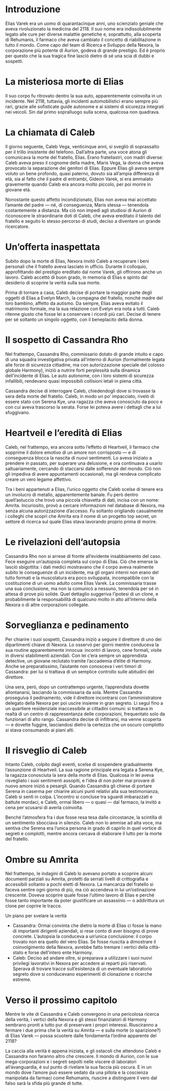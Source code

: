 # Introduzione 

Elias Varek era un uomo di quarantacinque anni, uno scienziato geniale che aveva rivoluzionato la medicina del 2118. Il suo nome era indissolubilmente legato alle cure per diverse malattie genetiche e, soprattutto, alla scoperta di Rehumanis, il farmaco che aveva cambiato il concetto di riabilitazione in tutto il mondo. Come capo del team di Ricerca e Sviluppo della Nexora, la corporazione più potente di Aurion, godeva di grande prestigio. Ed è proprio per questo che la sua tragica fine lasciò dietro di sé una scia di dubbi e sospetti.

# La misteriosa morte di Elias

Il suo corpo fu ritrovato dentro la sua auto, apparentemente coinvolta in un incidente. Nel 2118, tuttavia, gli incidenti automobilistici erano sempre più rari, grazie alle sofisticate guide autonome e ai sistemi di sicurezza integrati nei veicoli. Sin dal primo sopralluogo sulla scena, qualcosa non quadrava.

# La chiamata di Caleb

Il giorno seguente, Caleb Vega, venticinque anni, si svegliò di soprassalto per il trillo insistente del telefono. Dall’altra parte, una voce atona gli comunicava la morte del fratello, Elias. Erano fratellastri, con madri diverse: Caleb aveva preso il cognome della madre, Maris Vega, la donna che aveva provocato la separazione dei genitori di Elias. Eppure Elias gli aveva sempre voluto un bene profondo, quasi paterno, dovuto sia all’ampia differenza di età, sia al fatto che il padre di entrambi, Gideon Varek, si era ammalato gravemente quando Caleb era ancora molto piccolo, per poi morire in giovane età.

Nonostante questo affetto incondizionato, Elias non aveva mai accettato l’amante del padre — né, di conseguenza, Maris stessa — tenendola costantemente a distanza. Ma ciò non impedì agli studiosi di Aurion di riconoscere le straordinarie doti di Caleb, che aveva ereditato il talento del fratello e seguito lo stesso percorso di studi, deciso a diventare un grande ricercatore.

# Un’offerta inaspettata

Subito dopo la morte di Elias, Nexora invitò Caleb a recuperare i beni personali che il fratello aveva lasciato in ufficio. Durante il colloquio, approfittando del prestigio ereditato dal nome Varek, gli offrirono anche un lavoro. Caleb accettò di buon grado, in memoria di Elias e spinto dal desiderio di scoprire la verità sulla sua morte.

Prima di tornare a casa, Caleb decise di portare la maggior parte degli oggetti di Elias a Evelyn March, la compagna del fratello, nonché madre del loro bambino, affetto da autismo. Da sempre, Elias aveva evitato il matrimonio formale, ma la sua relazione con Evelyn era nota a tutti. Caleb ritenne giusto che fosse lei a conservare i ricordi più cari. Decise di tenere per sé soltanto un singolo oggetto, con il beneplacito della donna.

# Il sospetto di Cassandra Rho

Nel frattempo, Cassandra Rho, commissario dotato di grande intuito e capo di una squadra investigativa privata all’interno di Aurion (formalmente legata alle forze di sicurezza cittadine, ma con autorizzazione speciale del colosso globale Harmony), iniziò a nutrire forti perplessità sulla dinamica dell’incidente di Elias. Le auto autonome, con i loro sistemi di sicurezza infallibili, rendevano quasi impossibili collisioni letali in piena città.

Cassandra decise di interrogare Caleb, chiedendogli dove si trovasse la sera della morte del fratello. Caleb, in modo un po’ impacciato, rivelò di essere stato con Serena Kye, una ragazza che aveva conosciuto da poco e con cui aveva trascorso la serata. Forse lei poteva avere i dettagli che a lui sfuggivano.

# Heartveil e l’eredità di Elias

Caleb, nel frattempo, era ancora sotto l’effetto di Heartveil, il farmaco che sopprime il dolore emotivo di un amore non corrisposto — e di conseguenza blocca la nascita di nuovi sentimenti. Lo aveva iniziato a prendere in passato, per superare una delusione, e ora continuava a usarlo saltuariamente, cercando di staccarsi dalle sofferenze del mondo. Ciò non gli impediva di avere appuntamenti occasionali, ma gli rendeva complicato creare un vero legame affettivo.

Tra i beni appartenuti a Elias, l’unico oggetto che Caleb scelse di tenere era un involucro di metallo, apparentemente banale. Fu però dentro quell’astuccio che trovò una piccola chiavetta di dati, incisa con un nome: Amrita. Incuriosito, provò a cercare informazioni nel database di Nexora, ma senza alcuna autorizzazione d’accesso. Fu soltanto origliando casualmente i colleghi che scoprì che Amrita era il nome di un progetto top secret, un settore di ricerca sul quale Elias stava lavorando proprio prima di morire.

# Le rivelazioni dell’autopsia

Cassandra Rho non si arrese di fronte all’evidente insabbiamento del caso. Fece eseguire un’autopsia completa sul corpo di Elias. Ciò che emerse la lasciò sbigottita: i dati medici mostravano che il corpo aveva realmente subito le conseguenze di un incidente, ma gli organi interni non erano del tutto formati e la muscolatura era poco sviluppata, incompatibile con la costituzione di un uomo adulto come Elias Varek. La commissaria trasse una sua conclusione, ma non la comunicò a nessuno, tenendola per sé in attesa di prove più solide. Quel dettaglio suggeriva l’ipotesi di un clone, e probabilmente la responsabilità di qualcuno molto in alto all’interno della Nexora o di altre corporazioni collegate.

# Sorveglianza e pedinamento

Per chiarire i suoi sospetti, Cassandra iniziò a seguire il direttore di uno dei dipartimenti chiave di Nexora. Lo osservò per giorni mentre conduceva la sua routine apparentemente innocua: incontri di lavoro, cene formali, visite in diversi stabilimenti aziendali. Con lei c’era sempre un apprendista detective, un giovane reclutato tramite l’accademia d’élite di Harmony. Anche se preparatissimo, l’aiutante non conosceva i veri timori di Cassandra: per lui si trattava di un semplice controllo sulle abitudini del direttore.

Una sera, però, dopo un contrattempo urgente, l’apprendista dovette allontanarsi, lasciando la commissaria da sola. Mentre Cassandra proseguiva il pedinamento, vide il direttore incontrarsi con l’amministratore delegato della Nexora per poi uscire insieme in gran segreto. Li seguì fino a un quartiere residenziale inaccessibile ai cittadini comuni: si trattava in realtà di un centro di rappresentanza delle corporazioni, frequentato solo da funzionari di alto rango. Cassandra decise di infiltrarsi, ma venne scoperta — e dovette fuggire, lasciandosi dietro la certezza che un oscuro complotto si stava consumando ai piani alti.

# Il risveglio di Caleb

Intanto Caleb, colpito dagli eventi, scelse di sospendere gradualmente l’assunzione di Heartveil. La sua ragione principale era legata a Serena Kye, la ragazza conosciuta la sera della morte di Elias. Qualcosa in lei aveva risvegliato i suoi sentimenti assopiti, e l’idea di non poter mai provare di nuovo amore iniziò a pesargli. Quando Cassandra gli chiese di portare Serena in caserma per chiarire alcuni punti relativi alla sua testimonianza, Caleb si sentì in colpa. L’incontro si concluse tra sguardi imbarazzati e battute mordaci, e Caleb, ormai libero — o quasi — dal farmaco, la invitò a cena per scusarsi di averla coinvolta.

Benché l’atmosfera fra i due fosse resa tesa dalle circostanze, la scintilla di un sentimento sbocciava in silenzio. Caleb non lo ammise ad alta voce, ma sentiva che Serena era l’unica persona in grado di capirlo in quel vortice di segreti e complotti, mentre ancora cercava di elaborare il lutto per la morte del fratello.

# Ombre su Amrita

Nel frattempo, le indagini di Caleb lo avevano portato a scoprire alcuni documenti parziali su Amrita, protetti da serrati livelli di crittografia e accessibili soltanto a pochi eletti di Nexora. La mancanza del fratello si faceva sentire ogni giorno di più, ma ciò accendeva in lui un’ostinazione crescente. Doveva scoprire quale fosse l’ultimo lavoro di Elias e perché fosse tanto importante da poter giustificare un assassinio — o addirittura un clone per coprire le tracce.

Un piano per svelare la verità
- Cassandra: Ormai convinta che dietro la morte di Elias ci fosse la mano di importanti dirigenti aziendali, si rese conto di aver bisogno di prove concrete. L’autopsia la conduceva a un’unica conclusione: il corpo trovato non era quello del vero Elias. Se fosse riuscita a dimostrare il coinvolgimento della Nexora, avrebbe fatto tremare i vertici della città-stato e forse dell’intero ente Harmony.
- Caleb: Deciso ad andare oltre, si preparava a utilizzare i suoi nuovi privilegi lavorativi in Nexora per accedere ai reparti più riservati. Sperava di trovare tracce sull’esistenza di un eventuale laboratorio segreto dove si conducevano esperimenti di clonazione o ricerche estreme.

# Verso il prossimo capitolo

Mentre le vite di Cassandra e Caleb convergono in una pericolosa ricerca della verità, i vertici della Nexora e gli stessi finanziatori di Harmony sembrano pronti a tutto pur di preservare i propri interessi. Riusciranno a fermare i due prima che la verità su Amrita — e sulla morte (o sparizione?) di Elias Varek — possa scuotere dalle fondamenta l’ordine apparente del 2118?

La caccia alla verità è appena iniziata, e gli ostacoli che attendono Caleb e Cassandra non faranno altro che crescere. Il mondo di Aurion, con le sue mega-corporazioni e i segreti sepolti nelle viscere di laboratori all’avanguardia, è sul punto di rivelare la sua faccia più oscura. E in un mondo dove l’amore può essere sedato da una pillola e la coscienza manipolata da farmaci come Rehumanis, riuscire a distinguere il vero dal falso sarà la sfida più grande di tutte.